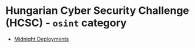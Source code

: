 # Hungarian Cyber Security Challenge (HCSC) - `osint` category

- [Midnight Deployments](Midnight-Deployments/)